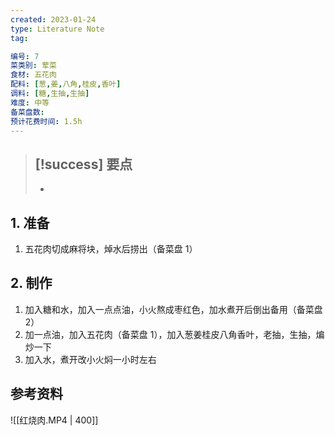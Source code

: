 ```yaml
---
created: 2023-01-24
type: Literature Note
tag:

编号: 7
菜类别: 荤菜
食材: 五花肉
配料: [葱,姜,八角,桂皮,香叶]
调料: [糖,生抽,生抽]
难度: 中等
备菜盘数: 
预计花费时间: 1.5h
---
```

>[!success] 要点
>- 
>- 

## 1. 准备
1. 五花肉切成麻将块，焯水后捞出（备菜盘 1）
## 2. 制作
1. 加入糖和水，加入一点点油，小火熬成枣红色，加水煮开后倒出备用（备菜盘 2）
2. 加一点油，加入五花肉（备菜盘 1），加入葱姜桂皮八角香叶，老抽，生抽，煸炒一下
3. 加入水，煮开改小火焖一小时左右


## 参考资料
![[红烧肉.MP4 | 400]]